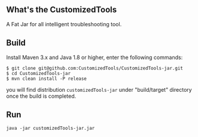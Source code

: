 ## What's the CustomizedTools

A Fat Jar for all intelligent troubleshooting tool.


## Build

Install Maven 3.x and Java 1.8 or higher, enter the following commands:

~~~
$ git clone git@github.com:CustomizedTools/CustomizedTools-jar.git
$ cd CustomizedTools-jar
$ mvn clean install -P release
~~~

you will find distribution `customizedTools-jar` under "build/target" directory once the build is completed.

## Run

~~~
java -jar customizedTools-jar.jar
~~~

